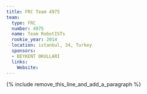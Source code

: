 ```yaml
---
title: FRC Team 4975
team:
  type: FRC
  number: 4975
  name: Team RobotISTs
  rookie_year: 2014
  location: istanbul, 34, Turkey
  sponsors:
  - BEYKENT OKULLARI
  links:
    Website:
---
```


{% include remove_this_line_and_add_a_paragraph %}